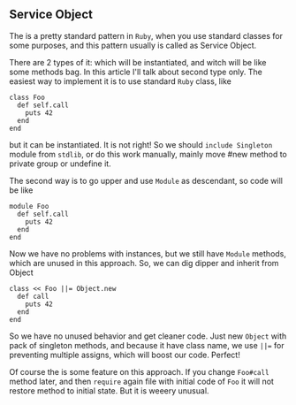 ## Service Object

The is a pretty standard pattern in `Ruby`, when you use standard classes for 
some purposes, and this pattern usually is called as Service Object.

There are 2 types of it: which will be instantiated, and witch will be like some
methods bag. In this article I'll talk about second type only. The easiest way to
implement it is to use standard `Ruby` class, like
```
class Foo
  def self.call
    puts 42
  end
end
```
but it can be instantiated. It is not right! So we should `include Singleton` 
module from `stdlib`, or do this work manually, mainly move #new method to 
private group or undefine it. 

The second way is to go upper and use `Module` as descendant, so code will be
like
```
module Foo
  def self.call
    puts 42
  end
end
```
Now we have no problems with instances, but we still have `Module` methods, which
are unused in this approach. So, we can dig dipper and inherit from Object
```
class << Foo ||= Object.new
  def call
    puts 42
  end
end
```
So we have no unused behavior and get cleaner code. Just new `Object` with pack
of singleton methods, and because it have class name, we use `||=` for preventing 
multiple assigns, which will boost our code. Perfect!

Of course the is some feature on this approach. If you change `Foo#call` method 
later, and then `require` again file with initial code of `Foo` it will not 
restore method to initial state. But it is weeery unusual.
